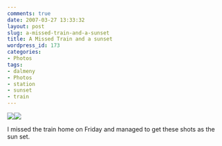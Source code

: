```yaml
---
comments: true
date: 2007-03-27 13:33:32
layout: post
slug: a-missed-train-and-a-sunset
title: A Missed Train and a sunset
wordpress_id: 173
categories:
- Photos
tags:
- dalmeny
- Photos
- station
- sunset
- train
---
```


[![](http://farm1.static.flickr.com/183/436332820_e8977efbac_m.jpg)](http://farm1.static.flickr.com/183/436332820_e8977efbac.jpg)[![](http://farm1.static.flickr.com/152/436355919_91c11cc240_m.jpg)](http://farm1.static.flickr.com/152/436355919_91c11cc240.jpg)

I missed the train home on Friday and managed to get these shots as the sun set.
